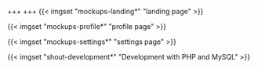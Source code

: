 +++
+++
{{< imgset "mockups-landing*" "landing page" >}}

{{< imgset "mockups-profile*" "profile page" >}}

{{< imgset "mockups-settings*" "settings page" >}}

{{< imgset "shout-development*" "Development with PHP and MySQL" >}}
